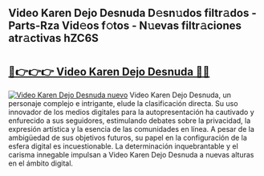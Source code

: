 ## Video Karen Dejo Desnuda D𝚎sn𝚞dos filtr𝚊dos - Parts-Rza Vid𝚎os f𝚘tos - N𝚞evas filtr𝚊ciones atr𝚊ctivas hZC6S

# <h2><a href="http://mbagry3.tromn.icu/?c=Video+Karen+Dejo+Desnuda">🔗👉👉👉 Video Karen Dejo Desnuda 🔗🔗</a></h2>

[![Video Karen Dejo Desnuda nuevo](https://i.imgur.com/pEAQMta.gif)](http://mbagry3.tromn.icu/?c=Video+Karen+Dejo+Desnuda)
Video Karen Dejo Desnuda, un personaje complejo e intrigante, elude la clasificación directa. Su uso innovador de los medios digitales para la autopresentación ha cautivado y enfurecido a sus seguidores, estimulando debates sobre la privacidad, la expresión artística y la esencia de las comunidades en línea. A pesar de la ambigüedad de sus objetivos futuros, su papel en la configuración de la esfera digital es incuestionable. La determinación inquebrantable y el carisma innegable impulsan a Video Karen Dejo Desnuda a nuevas alturas en el ámbito digital.
